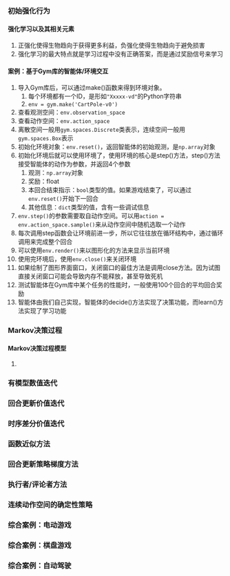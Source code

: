 ### 初始强化行为

#### 强化学习以及其相关元素

1. 正强化使得生物趋向于获得更多利益，负强化使得生物趋向于避免损害
2. 强化学习的最大特点就是学习过程中没有正确答案，而是通过奖励信号来学习



#### 案例：基于Gym库的智能体/环境交互

1. 导入Gym库后，可以通过make()函数来得到环境对象。
   1. 每个环境都有一个ID，是形如`"Xxxxx-vd"`的Python字符串
   2. `env = gym.make('CartPole-v0')`
2. 查看观测空间：`env.observation_space`
3. 查看动作空间：`env.action_space`
4. 离散空间一般用`gym.spaces.Discrete`类表示，连续空间一般用`gym.spaces.Box`表示
5. 初始化环境对象：`env.reset()`，返回智能体的初始观测，是`np.array`对象
6. 初始化环境后就可以使用环境了，使用环境的核心是step()方法，step()方法接受智能体的动作为参数，并返回4个参数
   1. 观测：`np.array`对象
   2. 奖励：float
   3. 本回合结束指示：`bool`类型的值。如果游戏结束了，可以通过`env.reset()`开始下一回合
   4. 其他信息：`dict`类型的值，含有一些调试信息
7. `env.step()`的参数需要取自动作空间。可以用`action = env.action_space.sample()`来从动作空间中随机选取一个动作
8. 每次调用step函数会让环境前进一步，所以它往往放在循环结构中，通过循环调用来完成整个回合
9. 可以使用`env.render()`来以图形化的方法来显示当前环境
10. 使用完环境后，使用`env.close()`来关闭环境
11. 如果绘制了图形界面窗口，关闭窗口的最佳方法是调用close方法。因为试图直接关闭窗口可能会导致内存不能释放，甚至导致死机
12. 测试智能体在Gym库中某个任务的性能时，一般使用100个回合的平均回合奖励
13. 智能体由我们自己实现，智能体的decide()方法实现了决策功能，而learn()方法实现了学习功能





### Markov决策过程

#### Markov决策过程模型

1. 

### 有模型数值迭代

### 回合更新价值迭代

### 时序差分价值迭代

### 函数近似方法

### 回合更新策略梯度方法

### 执行者/评论者方法

### 连续动作空间的确定性策略

### 综合案例：电动游戏

### 综合案例：棋盘游戏

### 综合案例：自动驾驶

